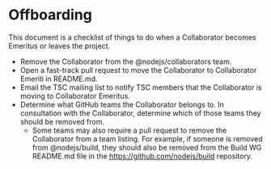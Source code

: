 # Offboarding

This document is a checklist of things to do when a Collaborator becomes Emeritus or leaves the project.

* Remove the Collaborator from the @nodejs/collaborators team.
* Open a fast-track pull request to move the Collaborator to Collaborator Emeriti in README.md.
* Email the TSC mailing list to notify TSC members that the Collaborator is moving to Collaborator Emeritus.
* Determine what GitHub teams the Collaborator belongs to. In consultation with the Collaborator, determine which of those teams they should be removed from.
  * Some teams may also require a pull request to remove the Collaborator from a team listing. For example, if someone is removed from @nodejs/build, they should also be removed from the Build WG README.md file in the https://github.com/nodejs/build repository.

